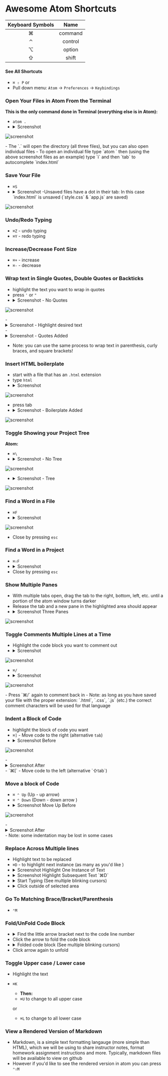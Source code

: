 # Awesome Atom Shortcuts

|Keyboard Symbols| Name|
|:--------------:|:---:|
| ⌘ | command |
| ⌃ | control |
| ⌥ | option |
| ⇧ | shift   |


#### See All Shortcuts
- `⌘ ⇧ P`
or
- Pull down menu: `Atom` -> `Preferences` -> `Keybindings`


### Open Your Files in Atom From the Terminal
**This is the only command done in Terminal (everything else is in Atom):**
- `atom .`
- <details><summary>Screenshot</summary>

![screenshot](https://i.imgur.com/vKFlpq4.png)

</details>
- The `.` will open the directory (all three files), but you can also open individual files
- To open an individual file type `atom ` then (using the above screenshot files as an example) type `i` and then `tab` to autocomplete `index.html`

### Save Your File
- `⌘S`
- <details><summary>Screenshot -Unsaved files have a dot in their tab: In this case `index.html` is unsaved (`style.css` & `app.js` are saved)</summary>

![screenshot](https://i.imgur.com/vj7S3xV.png)

</details>

### Undo/Redo Typing
- `⌘Z` - undo typing
- `⌘Y` - redo typing

### Increase/Decrease Font Size
- `⌘+` - increase
- `⌘-` - decrease

### Wrap text in Single Quotes, Double Quotes or Backticks
- highlight the text you want to wrap in quotes
- press `'` or `"` 
- <details><summary>Screenshot - No Quotes</summary>

![screenshot](https://i.imgur.com/PFUGrDK.png)

</details>
- <details><summary>Screenshot - Highlight desired text</summary>

![screenshot](https://i.imgur.com/co7e6b2.png)

</details>
- <details><summary>Screenshot - Quotes Added</summary>

![screenshot](https://i.imgur.com/KxBGg4t.png)</details>

- Note: you can use the same process to wrap text in parenthesis, curly braces, and square brackets!

### Insert HTML boilerplate
- start with a file that has an `.html` extension
 - type `html`
 - <details><summary>Screenshot</summary>

![screenshot](https://i.imgur.com/uA3zCyP.png)</details>
 - press tab
 - <details><summary>Screenshot - Boilerplate Added</summary>

![screenshot](https://i.imgur.com/s1rMncg.png)

</details>




### Toggle Showing your Project Tree
**Atom:**
- `⌘\`
- <details><summary>Screenshot - No Tree</summary>

![screenshot](https://i.imgur.com/SbTnRcP.png)</details>
- <details><summary>Screenshot - Tree</summary>

![screenshot](https://i.imgur.com/nSEBmUT.png)</details>

### Find a Word in a File
- `⌘F`
-  <details><summary>Screenshot</summary>

![screenshot](https://i.imgur.com/yfzGxwh.png)</details>
- Close by pressing `esc`

### Find a Word in a Project
- `⌘⇧F`
-  <details><summary>Screenshot</summary>![screenshot](https://i.imgur.com/ijvbARh.png)</details>
- Close by pressing `esc`

### Show Multiple Panes
- With multiple tabs open, drag the tab to the right, bottom, left, etc. until a portion of the atom window turns darker
- Release the tab and a new pane in the highlighted area should appear
-  <details><summary>Screenshot Three Panes</summary>

![screenshot](https://i.imgur.com/v4vd1Eo.png)
</details>


### Toggle Comments Multiple Lines at a Time
- Highlight the code block you want to comment out
- <details><summary>Screenshot</summary>

![screenshot](https://i.imgur.com/goRFJ8a.png)
</details>

- `⌘/`
-  <details><summary>Screenshot</summary>

![screenshot](https://i.imgur.com/fNkHO26.png)

</details>
- Press  `⌘/` again to comment back in
- Note: as long as you have saved your file with the proper extension: `.html`, `.css`, `.js` (etc.) the correct comment characters will be used for that language

### Indent a Block of Code
- highlight the block of code you want
- `⌘]` - Move code to the right (alternative `tab`)
- <details><summary>Screenshot Before </summary>
![screenshot](https://i.imgur.com/FxG23x4.png)
</details>
- <details><summary>Screenshot After </summary>
![screenshot](https://i.imgur.com/GsebGUj.png)
</details>
- `⌘[` - Move code to the left (alternative `⇧tab`)


### Move a block of Code
- `⌘ ⌃ Up` (Up - up arrow)
- `⌘ ⌃ Down` (Down - down arrow )
- <details><summary>Screenshot  Move Up Before</summary>
![screenshot](https://i.imgur.com/CWviaE1.png)
</details>
- <details><summary>Screenshot After </summary>
![screenshot](https://i.imgur.com/YlGhEqm.png)
</details>
- Note: some indentation may be lost in some cases

### Replace Across Multiple lines
- Highlight text to be replaced
- `⌘D` - to highlight next instance (as many as you'd like )
- <details><summary>Screenshot Highlight One Instance of Text </summary>![screenshot](https://i.imgur.com/rzbqt3V.png)</details>
- <details><summary>Screenshot Highlight Subsequent Text `⌘D` </summary>![screenshot](https://i.imgur.com/ckn1phO.png)</details>
- <details><summary>Start Typing (See multiple blinking cursors) </summary>![screenshot](https://i.imgur.com/ERQ7p7n.png)</details>
-  <details><summary>Click outside of selected area</summary>![screenshot](https://i.imgur.com/NeKG7jI.png)</details>

### Go To Matching Brace/Bracket/Parenthesis
- `⌃M`

### Fold/UnFold Code Block
- <details><summary> Find the little arrow bracket next to the code line number </summary>![screenshot](https://i.imgur.com/6Qnl6p4.png)</details>
- Click the arrow to fold the code block
- <details><summary>Folded code block (See multiple blinking cursors) </summary>![screenshot](https://i.imgur.com/z1h8Gfk.png)</details>
- Click arrow again to unfold



### Toggle Upper case / Lower case
- Highlight the text
- `⌘K`
  - **Then:**
  - `⌘U` to change to all upper case

  or
  - `⌘L` to change to all lower case




### View a Rendered Version of Markdown
- Markdown, is a simple text formatting langauge (more simple than HTML), which we will be using to share instructor notes, format homework assignment instructions and more. Typically, markdown files will be available to view on github
- However if you'd like to see the rendered version in atom you can press `⌃⇧M`